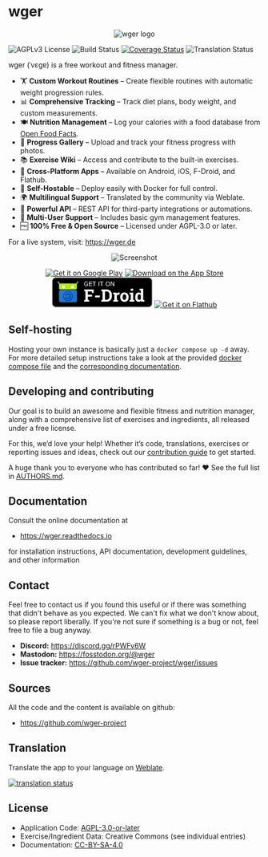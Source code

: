 ﻿# wger

<p align="center">
  <img src="https://raw.githubusercontent.com/wger-project/wger/master/wger/core/static/images/logos/logo.png" width="100" height="100" alt="wger logo">

![AGPLv3 License](https://img.shields.io/badge/License-AGPLv3-blue.svg)
![Build Status](https://img.shields.io/github/actions/workflow/status/wger-project/wger/ci.yml?branch=master)
[![Coverage Status](https://coveralls.io/repos/github/wger-project/wger/badge.svg?branch=master)](https://coveralls.io/github/wger-project/wger?branch=master)
![Translation Status](https://hosted.weblate.org/widget/wger/svg-badge.svg)
</p>


wger (ˈvɛɡɐ) is a free workout and fitness manager.

- 🏋️ **Custom Workout Routines** – Create flexible routines with automatic weight progression rules.
- 📊 **Comprehensive Tracking** – Track diet plans, body weight, and custom measurements.
- 🍽️ **Nutrition Management** – Log your calories with a food database
  from [Open Food Facts](https://openfoodfacts.org).
- 📸 **Progress Gallery** – Upload and track your fitness progress with photos.
- 📚 **Exercise Wiki** – Access and contribute to the built-in exercises.
- 📱 **Cross-Platform Apps** – Available on Android, iOS, F-Droid, and Flathub.
- 🐳 **Self-Hostable** – Deploy easily with Docker for full control.
- 🌍 **Multilingual Support** – Translated by the community via Weblate.
- 🔗 **Powerful API** – REST API for third-party integrations or automations.
- 👥 **Multi-User Support** – Includes basic gym management features.
- 🆓 **100% Free & Open Source** – Licensed under AGPL-3.0 or later.

For a live system, visit: <https://wger.de>


<p align="center">
  <img
    src="https://raw.githubusercontent.com/wger-project/wger/master/wger/software/static/images/screens-3.png"
    alt="Screenshot"
    width="400">
</p>


<p align="center">
  <a href="https://play.google.com/store/apps/details?id=de.wger.flutter">
    <img src="https://raw.githubusercontent.com/wger-project/wger/master/wger/core/static/images/logos/play-store/badge.svg" alt="Get it on Google Play" height="50"></a>
  <a href="https://apps.apple.com/us/app/wger-workout-manager/id6502226792">
    <img src="https://developer.apple.com/assets/elements/badges/download-on-the-app-store.svg" alt="Download on the App Store" height="50"></a>
  <a href="https://f-droid.org/packages/de.wger.flutter/">
    <img src="https://raw.githubusercontent.com/wger-project/wger/master/wger/core/static/images/logos/fdroid/get-it-on.png" alt="Get it on F-Droid" height="60"></a>
  <a href="https://flathub.org/apps/de.wger.flutter">
    <img src="https://raw.githubusercontent.com/wger-project/wger/master/wger/core/static/images/logos/flathub/black.svg" alt="Get it on Flathub" height="50"></a>
</p>

## Self-hosting

Hosting your own instance is basically just a `docker compose up -d` away. For
more detailed setup instructions take a look at the provided
[docker compose file](https://github.com/wger-project/docker) and the
[corresponding documentation](https://wger.readthedocs.io/en/latest/production/docker.html).

## Developing and contributing

Our goal is to build an awesome and flexible fitness and nutrition manager,
along with a comprehensive list of exercises and ingredients, all released
under a free license.

For this, we’d love your help! Whether it’s code, translations, exercises or
reporting issues and ideas, check out our
[contribution guide](https://wger.readthedocs.io/en/latest/contributing.html)
to get started.

A huge thank you to everyone who has contributed so far! ❤️ See the full list
in [AUTHORS.md](AUTHORS.md).

## Documentation

Consult the online documentation at

* <https://wger.readthedocs.io>

for installation instructions, API documentation, development guidelines, and
other information

## Contact

Feel free to contact us if you found this useful or if there was something that
didn't behave as you expected. We can't fix what we don't know about, so please
report liberally. If you're not sure if something is a bug or not, feel free to
file a bug anyway.

* **Discord:** <https://discord.gg/rPWFv6W>
* **Mastodon:** <https://fosstodon.org/@wger>
* **Issue tracker:** <https://github.com/wger-project/wger/issues>

## Sources

All the code and the content is available on github:

* <https://github.com/wger-project>

## Translation

Translate the app to your language on [Weblate](https://hosted.weblate.org/engage/wger/).

[![translation status](https://hosted.weblate.org/widgets/wger/-/multi-blue.svg)](https://hosted.weblate.org/engage/wger/)

## License

* Application Code: [AGPL-3.0-or-later](https://www.gnu.org/licenses/agpl-3.0.html)
* Exercise/Ingredient Data: Creative Commons (see individual entries)
* Documentation: [CC-BY-SA-4.0](https://creativecommons.org/licenses/by-sa/4.0/)

